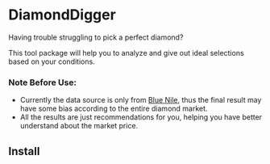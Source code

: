 # DiamondDigger

Having trouble struggling to pick a perfect diamond?

This tool package will help you to analyze and give out ideal selections based on your conditions.

### Note Before Use:
- Currently the data source is only from [Blue Nile](https://www.bluenile.com/diamonds), 
thus the final result may have some bias according to the entire diamond market.
- All the results are just recommendations for you, helping you have better understand about the market price.

## Install
